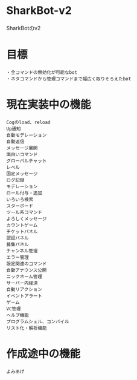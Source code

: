 # SharkBot-v2
SharkBotのv2

# 目標
```
・全コマンドの無効化が可能なbot
・ネタコマンドから管理コマンドまで幅広く取りそろえたbot
```

# 現在実装中の機能
```
Cogのload、reload
Up通知
自動モデレーション
自動返信
メッセージ展開
面白いコマンド
グローバルチャット
レベル
固定メッセージ
ログ記録
モデレーション
ロール付与・追加
いろいろ検索
スターボード
ツール系コマンド
よろしくメッセージ
カウントゲーム
チケットパネル
認証パネル
募集パネル
チャンネル管理
エラー管理
設定関連のコマンド
自動アナウンス公開
ニックネーム管理
サーバー内経済
自動リアクション
イベントアラート
ゲーム
VC管理
ヘルプ機能
プログラムシェル、コンパイル
リスト化・解析機能
```

# 作成途中の機能
```
よみあげ
```